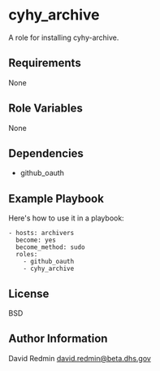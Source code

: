 cyhy_archive
============

A role for installing cyhy-archive.

Requirements
------------

None

Role Variables
--------------

None

Dependencies
------------

- github_oauth

Example Playbook
----------------

Here's how to use it in a playbook:

    - hosts: archivers
      become: yes
      become_method: sudo
      roles:
        - github_oauth
        - cyhy_archive

License
-------

BSD

Author Information
------------------

David Redmin <david.redmin@beta.dhs.gov>
